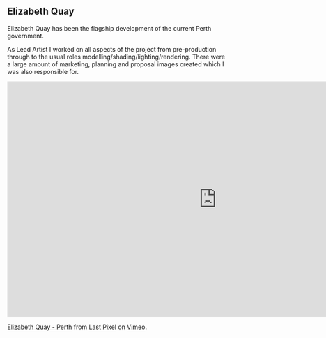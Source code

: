 ## Elizabeth Quay

Elizabeth Quay has been the flagship development of the current Perth government. 

As Lead Artist I worked on all aspects of the project from pre-production through to 
the usual roles modelling/shading/lighting/rendering. There were a large amount of 
marketing, planning and proposal images created which I was also responsible for.

<iframe src="https://player.vimeo.com/video/103313369" width="960" height="540" frameborder="0" webkitallowfullscreen mozallowfullscreen allowfullscreen></iframe> <p><a href="https://vimeo.com/103313369">Elizabeth Quay - Perth</a> from <a href="https://vimeo.com/lastpixel">Last Pixel</a> on <a href="https://vimeo.com">Vimeo</a>.</p>

